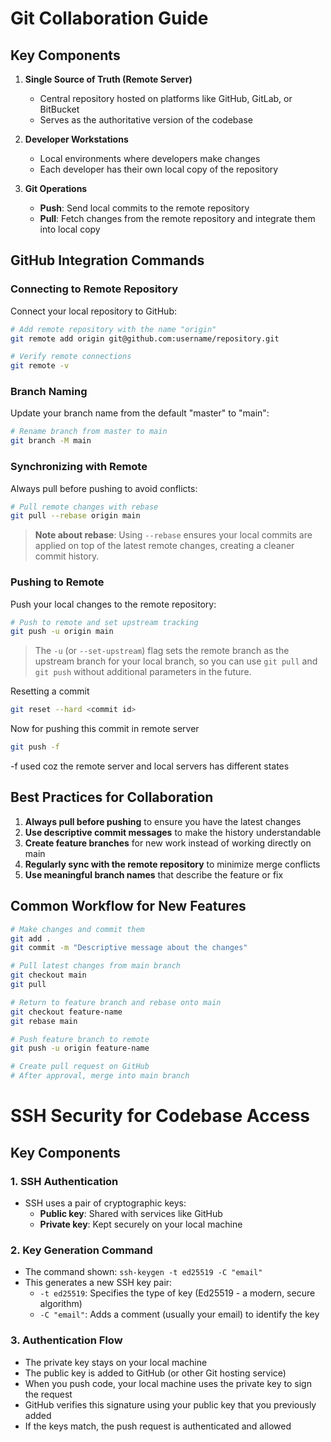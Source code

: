 # Git Collaboration Guide

## Key Components

1. **Single Source of Truth (Remote Server)**
   * Central repository hosted on platforms like GitHub, GitLab, or BitBucket
   * Serves as the authoritative version of the codebase

2. **Developer Workstations**
   * Local environments where developers make changes
   * Each developer has their own local copy of the repository

3. **Git Operations**
   * **Push**: Send local commits to the remote repository
   * **Pull**: Fetch changes from the remote repository and integrate them into local copy

## GitHub Integration Commands

### Connecting to Remote Repository

Connect your local repository to GitHub:

```bash
# Add remote repository with the name "origin"
git remote add origin git@github.com:username/repository.git

# Verify remote connections
git remote -v
```

### Branch Naming

Update your branch name from the default "master" to "main":

```bash
# Rename branch from master to main
git branch -M main
```

### Synchronizing with Remote

Always pull before pushing to avoid conflicts:

```bash
# Pull remote changes with rebase
git pull --rebase origin main
```

> **Note about rebase**: Using `--rebase` ensures your local commits are applied on top of the latest remote changes, creating a cleaner commit history.

### Pushing to Remote

Push your local changes to the remote repository:

```bash
# Push to remote and set upstream tracking
git push -u origin main
```

> The `-u` (or `--set-upstream`) flag sets the remote branch as the upstream branch for your local branch, so you can use `git pull` and `git push` without additional parameters in the future.


Resetting a commit 
```bash
git reset --hard <commit id>
```

Now for pushing this commit in remote server 
```bash
git push -f 
```
-f used coz the remote server and local servers has different states


## Best Practices for Collaboration

1. **Always pull before pushing** to ensure you have the latest changes
2. **Use descriptive commit messages** to make the history understandable
3. **Create feature branches** for new work instead of working directly on main
4. **Regularly sync with the remote repository** to minimize merge conflicts
5. **Use meaningful branch names** that describe the feature or fix

## Common Workflow for New Features

```bash
# Make changes and commit them
git add .
git commit -m "Descriptive message about the changes"

# Pull latest changes from main branch
git checkout main
git pull

# Return to feature branch and rebase onto main
git checkout feature-name
git rebase main

# Push feature branch to remote
git push -u origin feature-name

# Create pull request on GitHub
# After approval, merge into main branch
```



# SSH Security for Codebase Access

## Key Components

### 1. SSH Authentication
- SSH uses a pair of cryptographic keys:
  - **Public key**: Shared with services like GitHub
  - **Private key**: Kept securely on your local machine

### 2. Key Generation Command
- The command shown: `ssh-keygen -t ed25519 -C "email"`
- This generates a new SSH key pair:
  - `-t ed25519`: Specifies the type of key (Ed25519 - a modern, secure algorithm)
  - `-C "email"`: Adds a comment (usually your email) to identify the key

### 3. Authentication Flow
- The private key stays on your local machine
- The public key is added to GitHub (or other Git hosting service)
- When you push code, your local machine uses the private key to sign the request
- GitHub verifies this signature using your public key that you previously added
- If the keys match, the push request is authenticated and allowed
